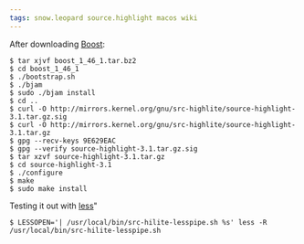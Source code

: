 ```yaml
---
tags: snow.leopard source.highlight macos wiki
---
```


After downloading [Boost](http://www.boost.org/):

```shell
$ tar xjvf boost_1_46_1.tar.bz2
$ cd boost_1_46_1
$ ./bootstrap.sh
$ ./bjam
$ sudo ./bjam install
$ cd ..
$ curl -O http://mirrors.kernel.org/gnu/src-highlite/source-highlight-3.1.tar.gz.sig
$ curl -O http://mirrors.kernel.org/gnu/src-highlite/source-highlight-3.1.tar.gz
$ gpg --recv-keys 9E629EAC
$ gpg --verify source-highlight-3.1.tar.gz.sig
$ tar xzvf source-highlight-3.1.tar.gz
$ cd source-highlight-3.1
$ ./configure
$ make
$ sudo make install
```

Testing it out with [less](/wiki/less)"

```shell
$ LESSOPEN='| /usr/local/bin/src-hilite-lesspipe.sh %s' less -R /usr/local/bin/src-hilite-lesspipe.sh
```
